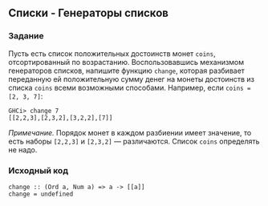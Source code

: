 ## Списки - Генераторы списков

### Задание

Пусть есть список положительных достоинств монет `coins`, отсортированный по возрастанию. Воспользовавшись механизмом генераторов списков, напишите функцию `change`, которая разбивает переданную ей положительную сумму денег на монеты достоинств из списка `coins` всеми возможными способами. Например, если `coins = [2, 3, 7]`:

```
GHCi> change 7
[[2,2,3],[2,3,2],[3,2,2],[7]]
```

<i>Примечание.</i> Порядок монет в каждом разбиении имеет значение, то есть наборы `[2,2,3]` и `[2,3,2]` — различаются.
Список `coins` определять не надо.

### Исходный код

```
change :: (Ord a, Num a) => a -> [[a]]
change = undefined
```
